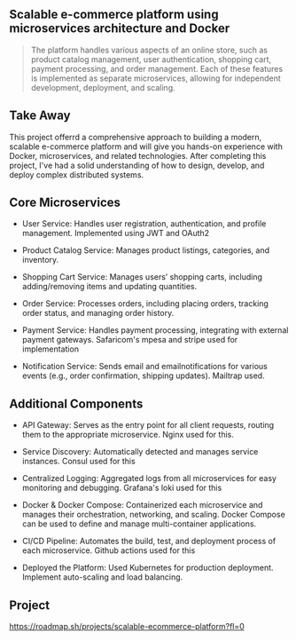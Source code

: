 ## Scalable e-commerce platform using microservices architecture and Docker

> The platform handles various aspects of an online store, such as product catalog management, user authentication, shopping cart, payment processing, and order management. Each of these features is implemented as separate microservices, allowing for independent development, deployment, and scaling.

## Take Away

This project offerrd a comprehensive approach to building a modern, scalable e-commerce platform and will give you hands-on experience with Docker, microservices, and related technologies. After completing this project, I've had a solid understanding of how to design, develop, and deploy complex distributed systems.

## Core Microservices

- User Service: Handles user registration, authentication, and profile management. Implemented using JWT and OAuth2

- Product Catalog Service: Manages product listings, categories, and inventory.

- Shopping Cart Service: Manages users’ shopping carts, including adding/removing items and updating quantities.

- Order Service: Processes orders, including placing orders, tracking order status, and managing order history.

- Payment Service: Handles payment processing, integrating with external payment gateways. Safaricom's mpesa and stripe used for implementation

- Notification Service: Sends email and emailnotifications for various events (e.g., order confirmation, shipping updates). Mailtrap used.

## Additional Components

 - API Gateway: Serves as the entry point for all client requests, routing them to the appropriate microservice. Nginx used for this.

 - Service Discovery: Automatically detected and manages service instances. Consul used for this

 - Centralized Logging: Aggregated logs from all microservices for easy monitoring and debugging. Grafana's loki used for this

 - Docker & Docker Compose: Containerized each microservice and manages their orchestration, networking, and scaling. Docker Compose can be used to define and manage multi-container applications.
 
 - CI/CD Pipeline: Automates the build, test, and deployment process of each microservice.  Github actions used for this

 - Deployed the Platform: Used Kubernetes for production deployment. Implement auto-scaling and load balancing.


## Project 
https://roadmap.sh/projects/scalable-ecommerce-platform?fl=0
